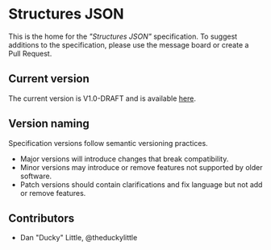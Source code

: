 # Structures JSON

This is the home for the _"Structures JSON"_ specification. To suggest additions to the specification, please use the message board or create a Pull Request.

## Current version

The current version is V1.0-DRAFT and is available [here](./versions/V1.0-draft.md).

## Version naming

Specification versions follow semantic versioning practices.

* Major versions will introduce changes that break compatibility.
* Minor versions may introduce or remove features not supported by older software.
* Patch versions should contain clarifications and fix language but not add or remove features.

## Contributors

* Dan "Ducky" Little, @theduckylittle
